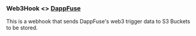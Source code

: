 ### Web3Hook <> [DappFuse](https://www.dappfuse.com)

This is a webhook that sends DappFuse's web3 trigger data to S3 Buckets to be stored.
